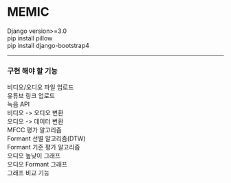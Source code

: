 # MEMIC

Django version>=3.0\
pip install pillow\
pip install django-bootstrap4

--------

### 구현 해야 할 기능

비디오/오디오 파일 업로드\
유튜브 링크 업로드\
녹음 API\
비디오 -> 오디오 변환\
오디오 -> 데이터 변환\
MFCC 평가 알고리즘\
Formant 선별 알고리즘(DTW)\
Formant 기준 평가 알고리즘\
오디오 높낮이 그래프\
오디오 Formant 그래프\
그래프 비교 기능
